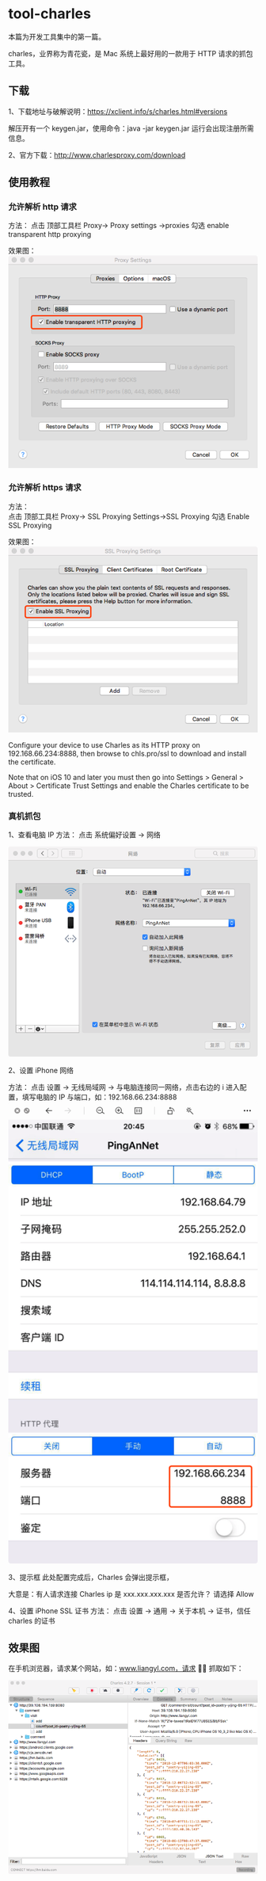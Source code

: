 # tool-charles

本篇为开发工具集中的第一篇。

charles，业界称为青花瓷，是 Mac 系统上最好用的一款用于 HTTP 请求的抓包工具。

## 下载

1、下载地址与破解说明：https://xclient.info/s/charles.html#versions

解压开有一个 keygen.jar，使用命令：java -jar keygen.jar 运行会出现注册所需信息。

2、官方下载：http://www.charlesproxy.com/download

## 使用教程

### 允许解析 http 请求

方法：
点击 顶部工具栏 Proxy-> Proxy settings ->proxies
勾选 enable transparent http proxying

效果图：  
![](/images/http-setting.png)

### 允许解析 https 请求

方法：  
点击 顶部工具栏 Proxy-> SSL Proxying Settings->SSL Proxying
勾选 Enable SSL Proxying

效果图：
![](/images/https-setting.png)

Configure your device to use Charles as its HTTP proxy on 192.168.66.234:8888, then browse to chls.pro/ssl to download and install the certificate.

Note that on iOS 10 and later you must then go into Settings > General > About > Certificate Trust Settings and enable the Charles certificate to be trusted.

### 真机抓包

1、查看电脑 IP
方法：
点击 系统偏好设置 -> 网络

![](/images/mac-ip.png)

2、设置 iPhone 网络

方法：
点击 设置 -> 无线局域网 -> 与电脑连接同一网络，点击右边的 i 进入配置，填写电脑的 IP 与端口，如：192.168.66.234:8888
![](/images/iphone-input-ip.png)

3、提示框
此处配置完成后，Charles 会弹出提示框，

大意是：有人请求连接 Charles ip 是 xxx.xxx.xxx.xxx 是否允许？
请选择 Allow

4、设置 iPhone SSL 证书
方法：
点击 设置 -> 通用 -> 关于本机 -> 证书，信任 charles 的证书

## 效果图

在手机浏览器，请求某个网站，如：www.liangyl.com，请求  抓取如下：

![](/images/charles-output.png)
